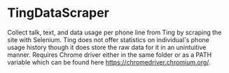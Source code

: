 # TingDataScraper
Collect talk, text, and data usage per phone line from Ting by scraping the site with Selenium. Ting does not offer statistics on individual's phone usage history though it does store the raw data for it in an unintuitive manner.
Requires Chrome driver either in the same folder or as a PATH variable which can be found here https://chromedriver.chromium.org/.